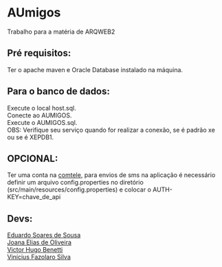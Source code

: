 # AUmigos
Trabalho para a matéria de ARQWEB2

## Pré requisitos:
Ter o apache maven e Oracle Database instalado na máquina.<br>
## Para o banco de dados:
  Execute o local host.sql.<br>
  Conecte ao AUMIGOS.<br>
  Execute o AUMIGOS.sql.<br>
  OBS: Verifique seu serviço quando for realizar a conexão, se é padrão xe ou se é XEPDB1.<br>
  
## OPCIONAL:
Ter uma conta na [comtele](https://comtele.com.br), para envios de sms na aplicação é necessário definir um arquivo config.properties no diretório (src/main/resources/config.properties) e colocar o AUTH-KEY=chave_de_api

## Devs:
[Eduardo Soares de Sousa](https://github.com/Eduardo-Soares-Sousa) <br>
[Joana Elias de Oliveira](https://github.com/joana-elias-oliveira) <br>
[Victor Hugo Benetti](https://github.com/vicbenetti) <br>
[Vinícius Fazolaro Silva](https://github.com/viniciusfazolaro) <br>
